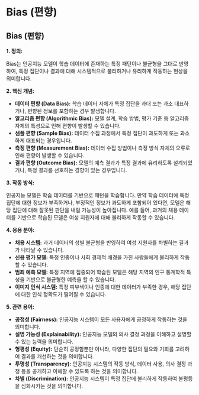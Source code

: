 # Bias (편향)

## Bias (편향)

**1. 정의:**

Bias는 인공지능 모델이 학습 데이터에 존재하는 특정 패턴이나 불균형을 그대로 반영하여, 특정 집단이나 결과에 대해 시스템적으로 불리하거나 유리하게 작동하는 현상을 의미합니다.

**2. 핵심 개념:**

*   **데이터 편향 (Data Bias):** 학습 데이터 자체가 특정 집단을 과대 또는 과소 대표하거나, 편향된 정보를 포함하는 경우 발생합니다.
*   **알고리즘 편향 (Algorithmic Bias):** 모델 설계, 학습 방법, 평가 기준 등 알고리즘 자체의 특성으로 인해 편향이 발생할 수 있습니다.
*   **샘플 편향 (Sample Bias):** 데이터 수집 과정에서 특정 집단이 과도하게 또는 과소하게 대표되는 경우입니다.
*   **측정 편향 (Measurement Bias):** 데이터 수집 방법이나 측정 방식 자체의 오류로 인해 편향이 발생할 수 있습니다.
*   **결과 편향 (Outcome Bias):** 모델의 예측 결과가 특정 결과에 유리하도록 설계되었거나, 특정 결과를 선호하는 경향이 있는 경우입니다.

**3. 작동 방식:**

인공지능 모델은 학습 데이터를 기반으로 패턴을 학습합니다. 만약 학습 데이터에 특정 집단에 대한 정보가 부족하거나, 부정적인 정보가 과도하게 포함되어 있다면, 모델은 해당 집단에 대해 잘못된 판단을 내릴 가능성이 높아집니다. 예를 들어, 과거의 채용 데이터를 기반으로 학습된 모델은 여성 지원자에 대해 불리하게 작동할 수 있습니다.

**4. 응용 분야:**

*   **채용 시스템:** 과거 데이터의 성별 불균형을 반영하여 여성 지원자를 차별하는 결과가 나타날 수 있습니다.
*   **신용 평가 모델:** 특정 인종이나 사회 경제적 배경을 가진 사람들에게 불리하게 작동할 수 있습니다.
*   **범죄 예측 모델:** 특정 지역에 집중되어 학습된 모델은 해당 지역의 인구 통계학적 특성을 기반으로 불균형한 예측을 할 수 있습니다.
*   **이미지 인식 시스템:** 특정 피부색이나 인종에 대한 데이터가 부족한 경우, 해당 집단에 대한 인식 정확도가 떨어질 수 있습니다.

**5. 관련 용어:**

*   **공정성 (Fairness):** 인공지능 시스템이 모든 사용자에게 공정하게 작동하는 것을 의미합니다.
*   **설명 가능성 (Explainability):** 인공지능 모델의 의사 결정 과정을 이해하고 설명할 수 있는 능력을 의미합니다.
*   **형평성 (Equity):** 단순히 공정함뿐만 아니라, 다양한 집단의 필요와 기회를 고려하여 결과를 개선하는 것을 의미합니다.
*   **투명성 (Transparency):** 인공지능 시스템의 작동 방식, 데이터 사용, 의사 결정 과정 등을 공개하고 이해할 수 있도록 하는 것을 의미합니다.
*   **차별 (Discrimination):** 인공지능 시스템이 특정 집단에 불리하게 작동하여 불평등을 심화시키는 것을 의미합니다.